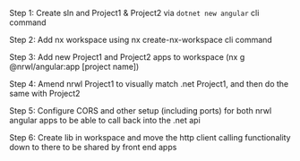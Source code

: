 Step 1: Create sln and Project1 & Project2 via `dotnet new angular` cli command 

Step 2: Add nx workspace using nx create-nx-workspace cli command

Step 3: Add new Project1 and Project2 apps to workspace (nx g @nrwl/angular:app [project name]) 

Step 4: Amend nrwl Project1 to visually match .net Project1, and then do the same with Project2

Step 5: Configure CORS and other setup (including ports) for both nrwl angular apps to be able to call back into the .net api

Step 6: Create lib in workspace and move the http client calling functionality down to there to be shared by front end apps
